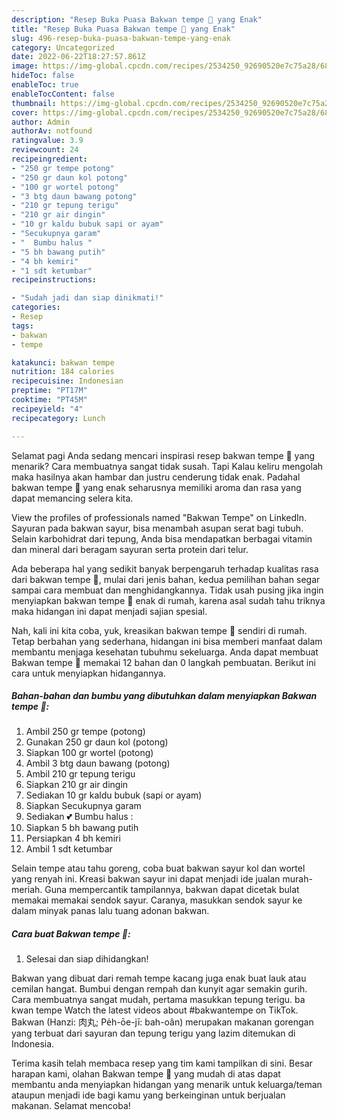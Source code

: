 ```yaml
---
description: "Resep Buka Puasa Bakwan tempe 💝 yang Enak"
title: "Resep Buka Puasa Bakwan tempe 💝 yang Enak"
slug: 496-resep-buka-puasa-bakwan-tempe-yang-enak
category: Uncategorized
date: 2022-06-22T18:27:57.861Z
image: https://img-global.cpcdn.com/recipes/2534250_92690520e7c75a28/680x482cq70/bakwan-tempe-foto-resep-utama.jpg
hideToc: false
enableToc: true
enableTocContent: false
thumbnail: https://img-global.cpcdn.com/recipes/2534250_92690520e7c75a28/680x482cq70/bakwan-tempe-foto-resep-utama.jpg
cover: https://img-global.cpcdn.com/recipes/2534250_92690520e7c75a28/680x482cq70/bakwan-tempe-foto-resep-utama.jpg
author: Admin
authorAv: notfound
ratingvalue: 3.9
reviewcount: 24
recipeingredient:
- "250 gr tempe potong"
- "250 gr daun kol potong"
- "100 gr wortel potong"
- "3 btg daun bawang potong"
- "210 gr tepung terigu"
- "210 gr air dingin"
- "10 gr kaldu bubuk sapi or ayam"
- "Secukupnya garam"
- "  Bumbu halus "
- "5 bh bawang putih"
- "4 bh kemiri"
- "1 sdt ketumbar"
recipeinstructions:

- "Sudah jadi dan siap dinikmati!"
categories:
- Resep
tags:
- bakwan
- tempe

katakunci: bakwan tempe 
nutrition: 184 calories
recipecuisine: Indonesian
preptime: "PT17M"
cooktime: "PT45M"
recipeyield: "4"
recipecategory: Lunch

---
```



Selamat pagi Anda sedang mencari inspirasi resep bakwan tempe 💝 yang menarik? Cara membuatnya sangat tidak susah. Tapi Kalau keliru mengolah maka hasilnya akan hambar dan justru cenderung tidak enak. Padahal bakwan tempe 💝 yang enak seharusnya memiliki aroma dan rasa yang dapat memancing selera kita.


View the profiles of professionals named &#34;Bakwan Tempe&#34; on LinkedIn. Sayuran pada bakwan sayur, bisa menambah asupan serat bagi tubuh. Selain karbohidrat dari tepung, Anda bisa mendapatkan berbagai vitamin dan mineral dari beragam sayuran serta protein dari telur.

Ada beberapa hal yang sedikit banyak berpengaruh terhadap kualitas rasa dari bakwan tempe 💝, mulai dari jenis bahan, kedua pemilihan bahan segar sampai cara membuat dan menghidangkannya. Tidak usah pusing jika ingin menyiapkan bakwan tempe 💝 enak di rumah, karena asal sudah tahu triknya maka hidangan ini dapat menjadi sajian spesial.


Nah, kali ini kita coba, yuk, kreasikan bakwan tempe 💝 sendiri di rumah. Tetap berbahan yang sederhana, hidangan ini bisa memberi manfaat dalam membantu menjaga kesehatan tubuhmu sekeluarga. Anda dapat membuat Bakwan tempe 💝 memakai 12 bahan dan 0 langkah pembuatan. Berikut ini cara untuk menyiapkan hidangannya.

<!--inarticleads1-->

##### Bahan-bahan dan bumbu yang dibutuhkan dalam menyiapkan Bakwan tempe 💝:

1. Ambil 250 gr tempe (potong)
1. Gunakan 250 gr daun kol (potong)
1. Siapkan 100 gr wortel (potong)
1. Ambil 3 btg daun bawang (potong)
1. Ambil 210 gr tepung terigu
1. Siapkan 210 gr air dingin
1. Sediakan 10 gr kaldu bubuk (sapi or ayam)
1. Siapkan Secukupnya garam
1. Sediakan  💕 Bumbu halus :
1. Siapkan 5 bh bawang putih
1. Persiapkan 4 bh kemiri
1. Ambil 1 sdt ketumbar


Selain tempe atau tahu goreng, coba buat bakwan sayur kol dan wortel yang renyah ini. Kreasi bakwan sayur ini dapat menjadi ide jualan murah-meriah. Guna mempercantik tampilannya, bakwan dapat dicetak bulat memakai memakai sendok sayur. Caranya, masukkan sendok sayur ke dalam minyak panas lalu tuang adonan bakwan. 

<!--inarticleads2-->

##### Cara buat Bakwan tempe 💝:


1. Selesai dan siap dihidangkan!

Bakwan yang dibuat dari remah tempe kacang juga enak buat lauk atau cemilan hangat. Bumbui dengan rempah dan kunyit agar semakin gurih. Cara membuatnya sangat mudah, pertama masukkan tepung terigu. ba kwan tempe Watch the latest videos about #bakwantempe on TikTok. Bakwan (Hanzi: 肉丸; Pe̍h-ōe-jī: bah-oân) merupakan makanan gorengan yang terbuat dari sayuran dan tepung terigu yang lazim ditemukan di Indonesia. 

Terima kasih telah membaca resep yang tim kami tampilkan di sini. Besar harapan kami, olahan Bakwan tempe 💝 yang mudah di atas dapat membantu anda menyiapkan hidangan yang menarik untuk keluarga/teman ataupun menjadi ide bagi kamu yang berkeinginan untuk berjualan makanan. Selamat mencoba!
